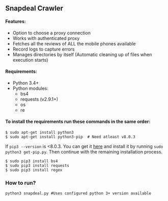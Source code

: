 ## Snapdeal Crawler

#### Features:
* Option to choose a proxy connection
* Works with authenticated proxy
* Fetches all the reviews of ALL the mobile phones available
* Record logs to capture errors
* Manages directories by itself (Automatic cleaning up of files when execution starts)

#### Requirements:
* Python 3.4+
* Python modules:
	- bs4
	- requests (v2.9.1+)
	- os
	- re

#### To install the requirements run these commands in the same order:
```shell
$ sudo apt-get install python3
$ sudo apt-get install python3-pip  # Need atleast v8.0.3
```
If `pip3 --version` is <8.0.3. You can get it [here](https://bootstrap.pypa.io/get-pip.py "python pip3") and install it by running `sudo python3 get-pip.py`. Then continue with the remaining installation process.

```shell
$ sudo pip3 install bs4
$ sudo pip3 install requests
$ sudo pip3 install regex
```

### How to run?  
```shell
python3 snapdeal.py #Uses configured python 3+ version available
```
